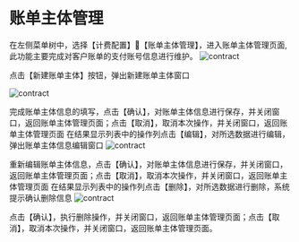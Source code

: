 # 账单主体管理
在左侧菜单树中，选择【计费配置】【账单主体管理】，进入账单主体管理页面,此功能主要完成对客户账单的支付账号信息进行维护。
![contract](https://juyun-1253413501.cos.ap-beijing.myqcloud.com/opsphere/billing/%E8%B4%A6%E5%8D%95%E4%B8%BB%E4%BD%93%E7%AE%A1%E7%90%86.png)

点击【新建账单主体】按钮，弹出新建账单主体窗口

![contract](https://juyun-1253413501.cos.ap-beijing.myqcloud.com/opsphere/billing/%E6%96%B0%E5%BB%BA%E8%B4%A6%E5%8D%95%E4%B8%BB%E4%BD%93%E9%A1%B5.png)

完成账单主体信息的填写，点击【确认】，对账单主体信息进行保存，并关闭窗口，返回账单主体管理页面；点击【取消】，取消本次操作，并关闭窗口，返回账单主体管理页面
在结果显示列表中的操作列点击【编辑】，对所选数据进行编辑，弹出账单主体信息编辑窗口
![contract](https://juyun-1253413501.cos.ap-beijing.myqcloud.com/opsphere/billing/%E7%BC%96%E8%BE%91%E8%B4%A6%E5%8D%95%E4%B8%BB%E4%BD%93%E9%A1%B5.png)

重新编辑账单主体信息，点击【确认】，对账单主体信息进行保存，并关闭窗口，返回账单主体管理页面；点击【取消】，取消本次操作，并关闭窗口，返回账单主体管理页面
在结果显示列表中的操作列点击【删除】，对所选数据进行删除，系统提示确认删除信息
![contract](https://juyun-1253413501.cos.ap-beijing.myqcloud.com/opsphere/billing/%E5%88%A0%E9%99%A4%E8%B4%A6%E5%8D%95%E4%B8%BB%E4%BD%93.png)

点击【确认】，执行删除操作，并关闭窗口，返回账单主体管理页面；点击【取消】，取消本次操作，并关闭窗口，返回账单主体管理页面。


